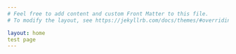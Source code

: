 ```yaml
---
# Feel free to add content and custom Front Matter to this file.
# To modify the layout, see https://jekyllrb.com/docs/themes/#overriding-theme-defaults

layout: home
test page
---
```


